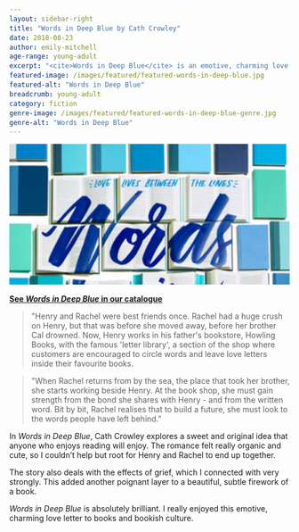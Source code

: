 ```yaml
---
layout: sidebar-right
title: "Words in Deep Blue by Cath Crowley"
date: 2018-08-23
author: emily-mitchell
age-range: young-adult
excerpt: "<cite>Words in Deep Blue</cite> is an emotive, charming love letter to books and bookish culture."
featured-image: /images/featured/featured-words-in-deep-blue.jpg
featured-alt: "Words in Deep Blue"
breadcrumb: young-adult
category: fiction
genre-image: /images/featured/featured-words-in-deep-blue-genre.jpg
genre-alt: "Words in Deep Blue"
---
```


![Words in Deep Blue](/images/featured/featured-words-in-deep-blue.jpg)

**[See <cite>Words in Deep Blue</cite> in our catalogue](https://suffolk.spydus.co.uk/cgi-bin/spydus.exe/ENQ/OPAC/BIBENQ?BRN=2171171)**

> "Henry and Rachel were best friends once. Rachel had a huge crush on Henry, but that was before she moved away, before her brother Cal drowned. Now, Henry works in his father's bookstore, Howling Books, with the famous 'letter library', a section of the shop where customers are encouraged to circle words and leave love letters inside their favourite books.

> "When Rachel returns from by the sea, the place that took her brother, she starts working beside Henry. At the book shop, she must gain strength from the bond she shares with Henry - and from the written word. Bit by bit, Rachel realises that to build a future, she must look to the words people have left behind."

In <cite>Words in Deep Blue</cite>, Cath Crowley explores a sweet and original idea that anyone who enjoys reading will enjoy. The romance felt really organic and cute, so I couldn’t help but root for Henry and Rachel to end up together.

The story also deals with the effects of grief, which I connected with very strongly. This added another poignant layer to a beautiful, subtle firework of a book.

<cite>Words in Deep Blue</cite> is absolutely brilliant. I really enjoyed this emotive, charming love letter to books and bookish culture.
